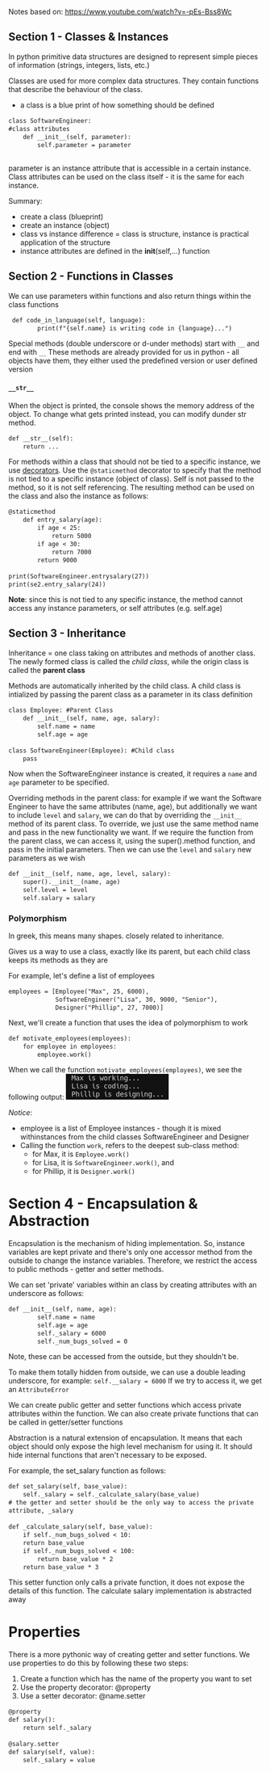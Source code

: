 Notes based on: https://www.youtube.com/watch?v=-pEs-Bss8Wc

## Section 1 - Classes & Instances

In python primitive data structures are designed to represent simple pieces of information (strings, integers, lists, etc.)

Classes are used for more complex data structures. They contain functions that describe the behaviour of the class.
- a class is a blue print of how something should be defined

```
class SoftwareEngineer: 
#class attributes
    def __init__(self, parameter):
        self.parameter = parameter
    
```
parameter is an instance attribute that is accessible in a certain instance. Class attributes can be used on the class itself - it is the same for each instance. 

Summary:
- create a class (blueprint)
- create an instance (object)
- class vs instance difference = class is structure, instance is practical application of the structure
- instance attributes are defined in the __init__(self,...) function

## Section 2 - Functions in Classes

We can use parameters within functions and also return things within the class functions
```
 def code_in_language(self, language):
        print(f"{self.name} is writing code in {language}...")       
```

Special methods (double underscore or d-under methods) start with ``__`` and end with ``__``
These methods are already provided for us in python - all objects have them, they either used the predefined version or user defined version

#### ```__str__```
When the object is printed, the console shows the memory address of the object. To change what gets printed instead, you can modify dunder str method. 
```
def __str__(self):
    return ...
```
For methods within a class that should not be tied to a specific instance, we use [decorators](./decorators.md).
Use the `@staticmethod` decorator to specify that the method is not tied to a specific instance (object of class). Self is not passed to the method, so it is not self referencing. The resulting method can be used on the class and also the instance as follows: 

```
@staticmethod
    def entry_salary(age): 
        if age < 25:
            return 5000
        if age < 30:
            return 7000
        return 9000

print(SoftwareEngineer.entrysalary(27))
print(se2.entry_salary(24))
```

**Note**: since this is not tied to any specific instance, the method cannot access any instance parameters, or self attributes (e.g. self.age)

## Section 3 - Inheritance

Inheritance = one class taking on attributes and methods of another class.
The newly formed class is called the *child class*, while the origin class is called the **parent class**

Methods are automatically inherited by the child class. 
A child class is intialized by passing the parent class as a parameter in its class definition 

```
class Employee: #Parent Class
    def __init__(self, name, age, salary):
        self.name = name
        self.age = age

class SoftwareEngineer(Employee): #Child class
    pass
```
Now when the SoftwareEngineer instance is created, it requires a `name` and `age` parameter to be specified.

Overriding methods in the parent class: 
for example if we want the Software Engineer to have the same attributes (name, age), but additionally we want to include `level` and `salary`, we can do that by overriding the `__init__` method of its parent class.
To override, we just use the same method name and pass in the new functionality we want.
If we require the function from the parent class, we can access it, using the super().method function, and pass in the initial parameters.
Then we can use the `level` and `salary` new parameters as we wish

```
def __init__(self, name, age, level, salary):
    super().__init__(name, age)
    self.level = level
    self.salary = salary
```

### Polymorphism
In greek, this means many shapes. closely related to inheritance.

Gives us a way to use a class, exactly like its parent, but each child class keeps its methods as they are

For example, let's define a list of employees 
```
employees = [Employee("Max", 25, 6000),
             SoftwareEngineer("Lisa", 30, 9000, "Senior"),
             Designer("Phillip", 27, 7000)]
```

Next, we'll create a function that uses the idea of polymorphism to work

```
def motivate_employees(employees):
    for employee in employees:
        employee.work()
```

When we call the function `motivate_employees(employees)`, we see the following output:
![](2021-09-25-10-51-31.png)


*Notice*: 
- employee is a list of Employee instances - though it is mixed withinstances from the child classes SoftwareEngineer and Designer
- Calling the function `work`, refers to the deepest sub-class method:
    - for Max, it is `Employee.work()`
    - for Lisa, it is `SoftwareEngineer.work()`, and
    - for Phillip, it is `Designer.work()`

# Section 4 - Encapsulation & Abstraction

Encapsulation is the mechanism of hiding implementation.
So, instance variables are kept private and there's only one accessor method from the outside to change the instance variables. Therefore, we restrict the access to public methods - getter and setter methods. 

We can set 'private' variables within an class by creating attributes with an underscore as follows:
```
def __init__(self, name, age):
        self.name = name
        self.age = age
        self._salary = 6000 
        self._num_bugs_solved = 0 
```
Note, these can be accessed from the outside, but they shouldn't be. 

To make them totally hidden from outside, we can use a double leading underscore, for example: `self.__salary = 6000` 
If we try to access it, we get an `AttributeError`

We can create public getter and setter functions which access private attributes within the function. We can also create private functions that can be called in getter/setter functions 

Abstraction is a natural extension of encapsulation. It means that each object should only expose the high level mechanism for using it. It should hide internal functions that aren't necessary to be exposed. 

For example, the set_salary function as follows:
```
def set_salary(self, base_value):
    self._salary = self._calculate_salary(base_value)
# the getter and setter should be the only way to access the private attribute, _salary 

def _calculate_salary(self, base_value): 
    if self._num_bugs_solved < 10:
    return base_value
    if self._num_bugs_solved < 100: 
        return base_value * 2
    return base_value * 3 
```

This setter function only calls a private function, it does not expose the details of this function. The calculate salary implementation is abstracted away 


# Properties

There is a more pythonic way of creating getter and setter functions. We use properties to do this by following these two steps:
1. Create a function which has the name of the property you want to set
2. Use the property decorator: @property 
3. Use a setter decorator: @name.setter 
```
@property
def salary():
    return self._salary

@salary.setter
def salary(self, value):
    self._salary = value
``` 
